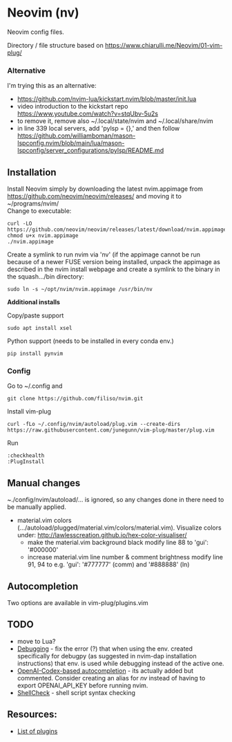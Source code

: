 # Neovim (nv)
Neovim config files.

Directory / file structure based on https://www.chiarulli.me/Neovim/01-vim-plug/

### Alternative

I'm trying this as an alternative:
- https://github.com/nvim-lua/kickstart.nvim/blob/master/init.lua
- video introduction to the kickstart repo https://www.youtube.com/watch?v=stqUbv-5u2s
- to remove it, remove also ~/.local/state/nvim and ~/.local/share/nvim
- in line 339 local servers, add 'pylsp = {},' and then follow https://github.com/williamboman/mason-lspconfig.nvim/blob/main/lua/mason-lspconfig/server_configurations/pylsp/README.md


## Installation
Install Neovim simply by downloading the latest nvim.appimage from
https://github.com/neovim/neovim/releases/ and moving it to ~/programs/nvim/  
Change to executable:
```
curl -LO https://github.com/neovim/neovim/releases/latest/download/nvim.appimage
chmod u+x nvim.appimage
./nvim.appimage
```

Create a symlink to run nvim via 'nv' (if the appimage cannot be run because of a newer FUSE version being installed, unpack the appimage as described in the nvim install webpage and create a symlink to the binary in the squash.../bin directory:
```
sudo ln -s ~/opt/nvim/nvim.appimage /usr/bin/nv
```

**Additional installs**

Copy/paste support

```
sudo apt install xsel
```

Python support (needs to be installed in every conda env.)

```
pip install pynvim
```

### Config

Go to ~/.config and
```
git clone https://github.com/filiso/nvim.git
```

Install vim-plug
```
curl -fLo ~/.config/nvim/autoload/plug.vim --create-dirs https://raw.githubusercontent.com/junegunn/vim-plug/master/plug.vim
```

Run
```
:checkhealth
:PlugInstall
```

## Manual changes
~./config/nvim/autoload/... is ignored, so any changes done in there need to be manually applied.

- material.vim colors (.../autoload/plugged/material.vim/colors/material.vim). Visualize colors under: http://lawlesscreation.github.io/hex-color-visualiser/
  - make the material.vim background black
    modify line 88 to 'gui': '#000000'
  - increase material.vim line number & comment brightness
    modify line 91, 94 to e.g. 'gui': '#777777' (comm) and '#888888' (ln)


## Autocompletion
Two options are available in vim-plug/plugins.vim


## TODO
- move to Lua?
- [Debugging](https://github.com/mfussenegger/nvim-dap) - fix the error (?) that when using the env. created specifically for debugpy (as suggested in nvim-dap installation instructions) that env. is used while debugging instead of the active one.
- [OpenAI-Codex-based autocompletion](https://github.com/jameshiew/nvim-magic) - its actually added but commented. Consider creating an alias for *nv* instead of having to export OPENAI_API_KEY before running nvim.
- [ShellCheck](https://github.com/koalaman/shellcheck) - shell script syntax checking


## Resources:
- [List of plugins](https://github.com/rockerBOO/awesome-neovim#preconfigured-configurations)
